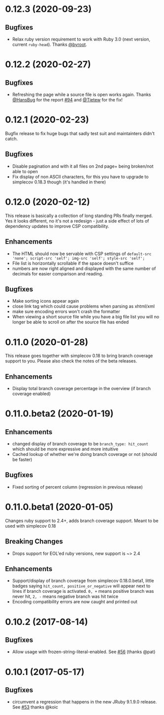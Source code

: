 0.12.3 (2020-09-23)
==================

## Bugfixes
* Relax ruby version requirement to work with Ruby 3.0 (next version, current `ruby-head`). Thanks [@byroot](https://github.com/byroot).

0.12.2 (2020-02-27)
==================

## Bugfixes
* Refreshing the page while a source file is open works again. Thanks [@HansBug](https://github.com/HansBug) for the report [#94](https://github.com/simplecov-ruby/simplecov-html/issues/94) and [@Tietew](https://github.com/Tietew) for the fix!

0.12.1 (2020-02-23)
==================

Bugfix release to fix huge bugs that sadly test suit and maintainters didn't catch.

## Bugfixes
* Disable pagination and with it all files on 2nd page+ being broken/not able to open
* Fix display of non ASCII characters, for this you have to upgrade to simplecov 0.18.3 though (it's handled in there)

0.12.0 (2020-02-12)
==================

This release is basically a collection of long standing PRs finally merged.
Yes it looks different, no it's not a redesign - just a side effect of lots of dependency updates to improve CSP compatibility.

## Enhancements
* The HTML should now be servable with CSP settings of `default-src 'none'; script-src 'self'; img-src 'self'; style-src 'self';`
* File list is horizontally scrollable if the space doesn't suffice
* numbers are now right aligned and displayed with the same number of decimals for easier comparison and reading.

## Bugfixes
* Make sorting icons appear again
* close link tag which could cause problems when parsing as xhtml/xml
* make sure encoding errors won't crash the formatter
* When viewing a short source file while you have a big file list you will no longer be able to scroll on after the source file has ended

0.11.0 (2020-01-28)
=======

This release goes together with simplecov 0.18 to bring branch coverage support to you. Please also check the notes of the beta releases.

## Enhancements
* Display total branch coverage percentage in the overview (if branch coverage enabled)

0.11.0.beta2 (2020-01-19)
=======

## Enhancements
* changed display of branch coverage to be `branch_type: hit_count` which should be more expressive and more intuitive
* Cached lookup of whether we're doing branch coverage or not (should be faster)

## Bugfixes
* Fixed sorting of percent column (regression in previous release)

0.11.0.beta1 (2020-01-05)
========

Changes ruby support to 2.4+, adds branch coverage support. Meant to be used with simplecov 0.18

## Breaking Changes
* Drops support for EOL'ed ruby versions, new support is ~> 2.4

## Enhancements
* Support/display of branch coverage from simplecov 0.18.0.beta1, little badges saying `hit_count, positive_or_negative` will appear next to lines if branch coverage is activated. `0, +` means positive branch was never hit, `2, -` means negative branch was hit twice
* Encoding compatibility errors are now caught and printed out

0.10.2 (2017-08-14)
========

## Bugfixes

* Allow usage with frozen-string-literal-enabled. See [#56](https://github.com/simplecov-ruby/simplecov-html/pull/56) (thanks @pat)

0.10.1 (2017-05-17)
========

## Bugfixes

* circumvent a regression that happens in the new JRuby 9.1.9.0 release. See [#53](https://github.com/simplecov-ruby/simplecov-html/pull/53) thanks @koic
